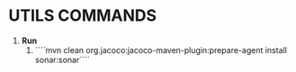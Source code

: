 # UTILS COMMANDS

1. **Run**
    1. ´´´´mvn clean org.jacoco:jacoco-maven-plugin:prepare-agent install sonar:sonar´´´´
